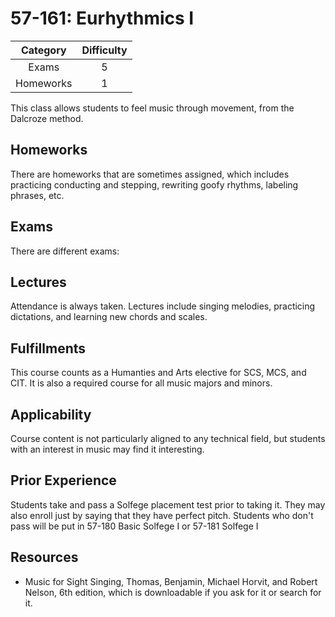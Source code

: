 # 57-161: Eurhythmics I

| Category | Difficulty |
|:-:       | :-:        |
| Exams    | 5          |
| Homeworks| 1          |

This class allows students to feel music through movement, from the Dalcroze method.

## Homeworks

There are homeworks that are sometimes assigned, which includes practicing conducting and stepping, rewriting goofy rhythms, labeling phrases, etc.

## Exams

There are different exams: 

## Lectures

Attendance is always taken. Lectures include singing melodies, practicing dictations, and learning new chords and scales.

## Fulfillments
 
This course counts as a Humanties and Arts elective for SCS, MCS, and CIT. It is also a required course for all music majors and minors.

## Applicability

Course content is not particularly aligned to any technical field, but students with an interest in music may find it interesting.  

## Prior Experience

Students take and pass a Solfege placement test prior to taking it. They may also enroll just by saying that they have perfect pitch. 
Students who don't pass will be put in 57-180 Basic Solfege I or 57-181 Solfege I

## Resources

- Music for Sight Singing, Thomas, Benjamin, Michael Horvit, and Robert Nelson, 6th edition, which is downloadable if you ask for it or search for it.
